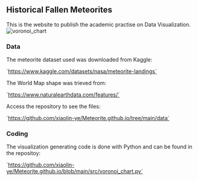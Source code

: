 ## Historical Fallen Meteorites

This is the website to publish the academic practise on Data Visualization. ![voronoi_chart](https://github.com/xiaolin-ye/Meteorite.github.io/blob/main/fig/Historical%20Fallen%20Meteorites.png)

### Data

The meteorite dataset used was downloaded from Kaggle:

´https://www.kaggle.com/datasets/nasa/meteorite-landings´

The World Map shape was trieved from:

´https://www.naturalearthdata.com/features/´

Access the repository to see the files:

´https://github.com/xiaolin-ye/Meteorite.github.io/tree/main/data´

### Coding

The visualization generating code is done with Python and can be found in the repositoy:

´https://github.com/xiaolin-ye/Meteorite.github.io/blob/main/src/voronoi_chart.py´

